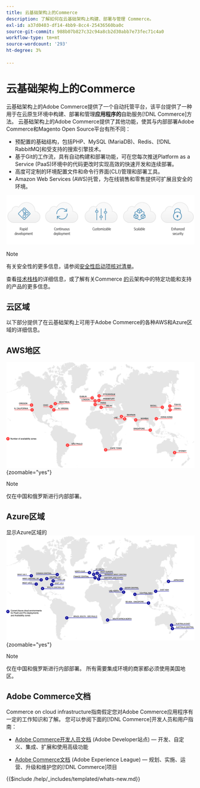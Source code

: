 ```yaml
---
title: 云基础架构上的Commerce
description: 了解如何在云基础架构上构建、部署与管理 Commerce。
exl-id: a37d0403-df14-4bb9-8cc4-25436560ba0c
source-git-commit: 988b07b827c32c94a8cb2d30abb7e73fec71c4a0
workflow-type: tm+mt
source-wordcount: '293'
ht-degree: 3%

---
```



# 云基础架构上的Commerce

云基础架构上的Adobe Commerce提供了一个自动托管平台，该平台提供了一种用于在云原生环境中构建、部署和管理&#x200B;**应用程序的**&#x200B;自助服务[!DNL Commerce]方法。 云基础架构上的Adobe Commerce提供了其他功能，使其与内部部署Adobe Commerce和Magento Open Source平台有所不同：

- 预配置的基础结构，包括PHP、MySQL (MariaDB)、Redis、[!DNL RabbitMQ]和受支持的搜索引擎技术。
- 基于Git的工作流，具有自动构建和部署功能，可在您每次推送Platform as a Service (PaaS)环境中的代码更改时实现高效的快速开发和连续部署。
- 高度可定制的环境配置文件和命令行界面(CLI)管理和部署工具。
- Amazon Web Services (AWS)托管，为在线销售和零售提供可扩展且安全的环境。

![云优势](../assets/CloudBenefits.svg)

>[!NOTE]
>
>有关安全性的更多信息，请参阅[安全性启动项核对清单](https://experienceleague.adobe.com/zh-hans/docs/commerce-on-cloud/user-guide/launch/checklist#security-configuration)。

查看[技术栈栈](architecture/tech-stack.md)的详细信息，或了解有关Commerce [的](architecture/cloud-architecture.md)云架构中的特定功能和支持的产品的更多信息。

<div id="recs-overview-body-1"></div>
<div id="recs-overview-body-2"></div>
<div id="recs-overview-body-3"></div>
<div id="recs-overview-body-4"></div>
<div id="recs-overview-body-5"></div>
<div id="recs-overview-body-6"></div>

## 云区域

以下部分提供了在云基础架构上可用于Adobe Commerce的各种AWS和Azure区域的详细信息。

## AWS地区

![显示AWS地区的图表](../assets/aws-regions.svg){zoomable="yes"}

>[!NOTE]
>
> 仅在中国和俄罗斯进行内部部署。

## Azure区域

显示Azure区域的![图表](../assets/azure-regions.svg){zoomable="yes"}

>[!NOTE]
>
> 仅在中国和俄罗斯进行内部部署。 所有需要集成环境的商家都必须使用美国地区。

## Adobe Commerce文档

Commerce on cloud infrastructure指南假定您对Adobe Commerce应用程序有一定的工作知识和了解。 您可以参阅下面的[!DNL Commerce]开发人员和用户指南：

- [Adobe Commerce开发人员文档](https://developer.adobe.com/commerce/docs/) (Adobe Developer站点) — 开发、自定义、集成、扩展和使用高级功能

- [Adobe Commerce文档](https://experienceleague.adobe.com/docs/commerce.html?lang=zh-Hans) (Adobe Experience League) — 规划、实施、运营、升级和维护您的[!DNL Commerce]项目

{{$include /help/_includes/templated/whats-new.md}}

<!-- Last updated from includes: 2025-09-19 20:32:03 -->
